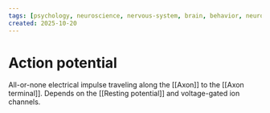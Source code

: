 ```yaml
---
tags: [psychology, neuroscience, nervous-system, brain, behavior, neurotransmitters]
created: 2025-10-20
---
```

# Action potential

All-or-none electrical impulse traveling along the [[Axon]] to the [[Axon terminal]]. Depends on the [[Resting potential]] and voltage-gated ion channels.

